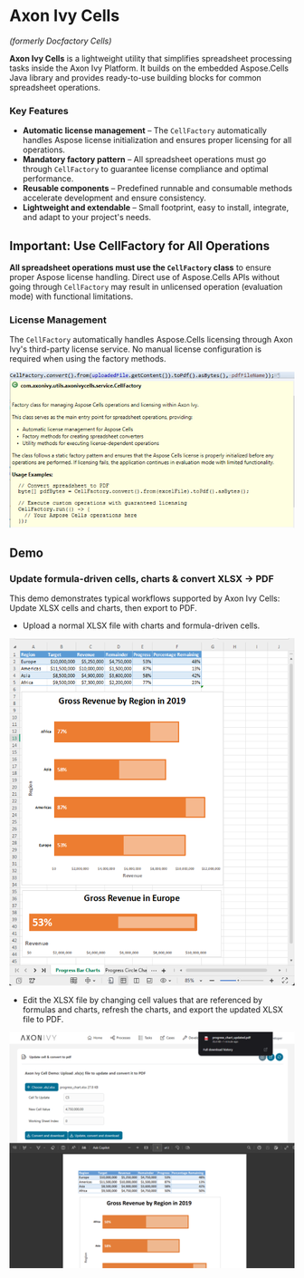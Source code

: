 # Axon Ivy Cells
*(formerly Docfactory Cells)*

**Axon Ivy Cells** is a lightweight utility that simplifies spreadsheet processing tasks inside the Axon Ivy Platform. It builds on the embedded Aspose.Cells Java library and provides ready-to-use building blocks for common spreadsheet operations.

### Key Features
- **Automatic license management** – The `CellFactory` automatically handles Aspose license initialization and ensures proper licensing for all operations.
- **Mandatory factory pattern** – All spreadsheet operations must go through `CellFactory` to guarantee license compliance and optimal performance.
- **Reusable components** – Predefined runnable and consumable methods accelerate development and ensure consistency.
- **Lightweight and extendable** – Small footprint, easy to install, integrate, and adapt to your project's needs.

## Important: Use CellFactory for All Operations
**All spreadsheet operations must use the `CellFactory` class** to ensure proper Aspose license handling. Direct use of Aspose.Cells APIs without going through `CellFactory` may result in unlicensed operation (evaluation mode) with functional limitations.

### License Management
The `CellFactory` automatically handles Aspose.Cells licensing through Axon Ivy's third-party license service. No manual license configuration is required when using the factory methods.

![CellFactory Class Diagram](images/cell-factory.png)

## Demo
### Update formula-driven cells, charts & convert XLSX → PDF
This demo demonstrates typical workflows supported by Axon Ivy Cells: Update XLSX cells and charts, then export to PDF.

- Upload a normal XLSX file with charts and formula-driven cells.

![XLSX file](images/xlsx.png)

- Edit the XLSX file by changing cell values that are referenced by formulas and charts, refresh the charts, and export the updated XLSX file to PDF.

![Updated Cell](images/updated-cell.png)
